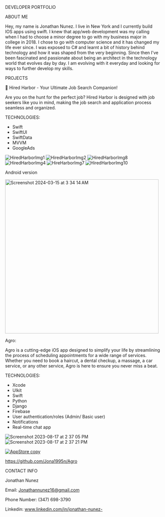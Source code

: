 DEVELOPER PORTFOLIO

ABOUT ME

Hey, my name is Jonathan Nunez. I live in New York and I currently build IOS apps using swift. I knew that app/web development was my calling when I had to choose a minor degree to go with my business major in college in 2018. I chose to go with computer science and it has changed my life ever since. I was exposed to C# and learnt a bit of history behind technology and how it was shaped from the very beginning. Since then I've been fascinated and passionate about being an architect in the technology world that evolves day by day. I am evolving with it everyday and looking for ways to further develop my skills. 

PROJECTS

🚀 Hired Harbor - Your Ultimate Job Search Companion!

Are you on the hunt for the perfect job? Hired Harbor is designed with job seekers like you in mind, making the job search and application process seamless and organized.

TECHNOLOGIES:
- Swift
- SwiftUI
- SwiftData
- MVVM
- GoogleAds

![HiredHarborImg1](https://github.com/Jona1995n/Portfolio/assets/79124628/713d13c3-e18e-4930-86ef-3f317b6b2b4c)
![HiredHarborImg2](https://github.com/Jona1995n/Portfolio/assets/79124628/6078713d-ae7a-441a-a3e7-25c3fe6e1add)
![HiredHarborImg8](https://github.com/Jona1995n/Portfolio/assets/79124628/a7cdf801-670a-42be-9e48-7a7247ded5fb)
![HiredHarborImg4](https://github.com/Jona1995n/Portfolio/assets/79124628/d43cde47-1950-48e8-8665-1ef2893d7377)
![HireHarborImg7](https://github.com/Jona1995n/Portfolio/assets/79124628/2e22b8bd-9348-4b29-9295-a7d0cc3c1a46)
![HiredHarborImg10](https://github.com/Jona1995n/Portfolio/assets/79124628/c65c3ffb-9efc-4ead-84bc-4ecdefe48250)

Android version

[<img width="498" alt="Screenshot 2024-03-15 at 3 34 14 AM" src="https://github.com/Jona1995n/Portfolio/assets/79124628/9ba1c982-1a8f-4aad-86ec-3cd89d322835">](https://play.google.com/store/apps/details?id=com.jge.jobtrack&hl=en_US&gl=US)

Agro:

Agro is a cutting-edge iOS app designed to simplify your life by streamlining the process of scheduling appointments for a wide range of services. Whether you need to book a haircut, a dental checkup, a massage, a car service, or any other service, Agro is here to ensure you never miss a beat.

TECHNOLOGIES:
- Xcode
- UIkit
- Swift
- Python
- Django
- Firebase
- User authentication/roles (Admin/ Basic user)
- Notifications
- Real-time chat app

![Screenshot 2023-08-17 at 2 37 05 PM](https://github.com/Jona1995n/Portfolio/assets/79124628/d5d8ab41-3187-4715-ae30-7b28680ccda1)
![Screenshot 2023-08-17 at 2 37 21 PM](https://github.com/Jona1995n/Portfolio/assets/79124628/da8397fd-fc93-4942-9d9d-d2b1e8672015)



[![AppStore copy](https://github.com/Jona1995n/Portfolio/assets/79124628/2517ee73-9e66-44a8-a88a-d705cea77067)](https://apps.apple.com/us/app/agro-llc/id1666372892?platform=iphone)




https://github.com/Jona1995n/Agro



CONTACT INFO

Jonathan Nunez

Email: Jonathannunez16@gmail.com

Phone Number: (347) 698-3790

Linkedin: www.linkedin.com/in/jonathan-nunez-
